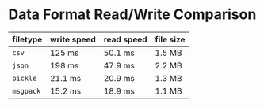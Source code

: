 # Data Format Read/Write Comparison


| filetype | write speed | read speed | file size |
| -------- | -------- | -------- | -------- |
| `csv` | 125 ms | 50.1 ms | 1.5 MB |
| `json` | 198 ms | 47.9 ms | 2.2 MB |
| `pickle` | 21.1 ms | 20.9 ms | 1.3 MB |
| `msgpack` | 15.2 ms | 18.9 ms | 1.1 MB |
